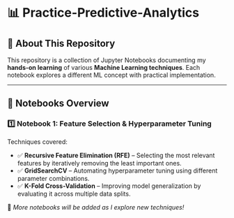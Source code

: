 # 📊 Practice-Predictive-Analytics  

## 📌 About This Repository  
This repository is a collection of Jupyter Notebooks documenting my **hands-on learning** of various **Machine Learning techniques**. Each notebook explores a different ML concept with practical implementation.  

---

## 📂 Notebooks Overview  

### 1️⃣ **Notebook 1: Feature Selection & Hyperparameter Tuning**  
Techniques covered:  
- ✅ **Recursive Feature Elimination (RFE)** – Selecting the most relevant features by iteratively removing the least important ones.  
- ✅ **GridSearchCV** – Automating hyperparameter tuning using different parameter combinations.  
- ✅ **K-Fold Cross-Validation** – Improving model generalization by evaluating it across multiple data splits.  

📌 *More notebooks will be added as I explore new techniques!*  
